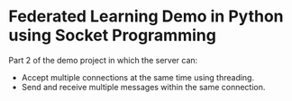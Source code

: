 # Federated Learning Demo in Python using Socket Programming

Part 2 of the demo project in which the server can:

* Accept multiple connections at the same time using threading.
* Send and receive multiple messages within the same connection.